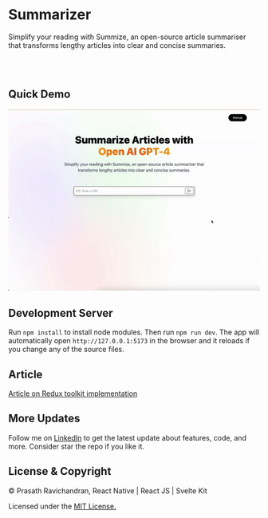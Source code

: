 <h1>Summarizer</h1>
Simplify your reading with Summize, an open-source article summariser that transforms lengthy articles into clear and concise summaries. 

<br/><br/>

## Quick Demo
<p align="center">
  <img src="https://github.com/PrasathRavichandran/Summarizer/blob/main/src/assets/application-demo.gif"/>
</p>

## Development Server
Run `npm install` to install node modules. Then run `npm run dev`. The app will automatically open `http://127.0.0.1:5173` in the browser and it reloads if you change any of the source files.

## Article
[Article on Redux toolkit implementation](https://medium.com/@prasathravi/redux-toolkit-createapi-fetchbasequery-functionality-4ed1f9d64f29)

## More Updates
Follow me on [LinkedIn](https://www.linkedin.com/in/prasathravi) to get the latest update about features, code, and more. Consider star the repo if you like it.  

## License & Copyright
© Prasath Ravichandran, React Native | React JS | Svelte Kit

Licensed under the [MIT License.](https://github.com/PrasathRavichandran/Summarizer/blob/main/LICENSE)
